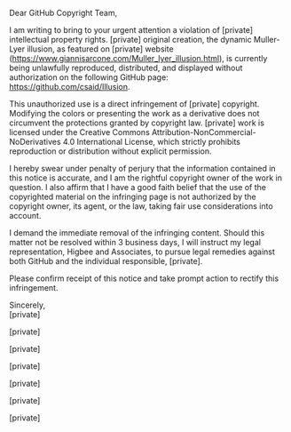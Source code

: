 Dear GitHub Copyright Team,

I am writing to bring to your urgent attention a violation of [private] intellectual property rights. [private] original creation, the dynamic Muller-Lyer illusion, as featured on [private] website (https://www.giannisarcone.com/Muller_lyer_illusion.html), is currently being unlawfully reproduced, distributed, and displayed without authorization on the following GitHub page: https://github.com/csaid/Illusion.

This unauthorized use is a direct infringement of [private] copyright. Modifying the colors or presenting the work as a derivative does not circumvent the protections granted by copyright law. [private] work is licensed under the Creative Commons Attribution-NonCommercial-NoDerivatives 4.0 International License, which strictly prohibits reproduction or distribution without explicit permission.

I hereby swear under penalty of perjury that the information contained in this notice is accurate, and I am the rightful copyright owner of the work in question. I also affirm that I have a good faith belief that the use of the copyrighted material on the infringing page is not authorized by the copyright owner, its agent, or the law, taking fair use considerations into account.

I demand the immediate removal of the infringing content. Should this matter not be resolved within 3 business days, I will instruct my legal representation, Higbee and Associates, to pursue legal remedies against both GitHub and the individual responsible, [private].

Please confirm receipt of this notice and take prompt action to rectify this infringement.

Sincerely,  
[private]

[private]

[private]

 

[private]

[private]

[private]

[private]
